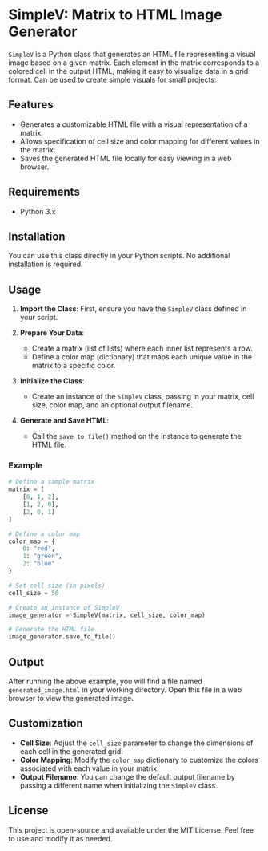 # SimpleV: Matrix to HTML Image Generator

`SimpleV` is a Python class that generates an HTML file representing a visual image based on a given matrix. Each element in the matrix corresponds to a colored cell in the output HTML, making it easy to visualize data in a grid format. Can be used to create simple visuals for small projects.

## Features

- Generates a customizable HTML file with a visual representation of a matrix.
- Allows specification of cell size and color mapping for different values in the matrix.
- Saves the generated HTML file locally for easy viewing in a web browser.

## Requirements

- Python 3.x

## Installation

You can use this class directly in your Python scripts. No additional installation is required.

## Usage

1. **Import the Class**: First, ensure you have the `SimpleV` class defined in your script.

2. **Prepare Your Data**:
   - Create a matrix (list of lists) where each inner list represents a row.
   - Define a color map (dictionary) that maps each unique value in the matrix to a specific color.

3. **Initialize the Class**:
   - Create an instance of the `SimpleV` class, passing in your matrix, cell size, color map, and an optional output filename.

4. **Generate and Save HTML**:
   - Call the `save_to_file()` method on the instance to generate the HTML file.

### Example

```python
# Define a sample matrix
matrix = [
    [0, 1, 2],
    [1, 2, 0],
    [2, 0, 1]
]

# Define a color map
color_map = {
    0: "red",
    1: "green",
    2: "blue"
}

# Set cell size (in pixels)
cell_size = 50

# Create an instance of SimpleV
image_generator = SimpleV(matrix, cell_size, color_map)

# Generate the HTML file
image_generator.save_to_file()
```

## Output

After running the above example, you will find a file named `generated_image.html` in your working directory. Open this file in a web browser to view the generated image.

## Customization

- **Cell Size**: Adjust the `cell_size` parameter to change the dimensions of each cell in the generated grid.
- **Color Mapping**: Modify the `color_map` dictionary to customize the colors associated with each value in your matrix.
- **Output Filename**: You can change the default output filename by passing a different name when initializing the `SimpleV` class.

## License

This project is open-source and available under the MIT License. Feel free to use and modify it as needed.
